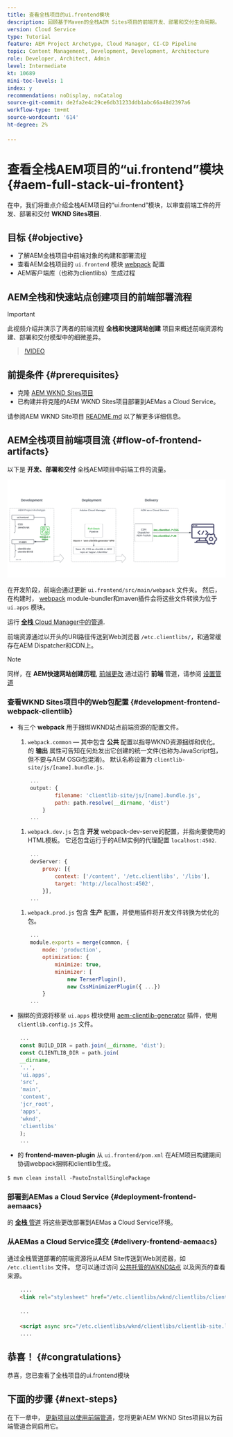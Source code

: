 ```yaml
---
title: 查看全栈项目的ui.frontend模块
description: 回顾基于Maven的全栈AEM Sites项目的前端开发、部署和交付生命周期。
version: Cloud Service
type: Tutorial
feature: AEM Project Archetype, Cloud Manager, CI-CD Pipeline
topic: Content Management, Development, Development, Architecture
role: Developer, Architect, Admin
level: Intermediate
kt: 10689
mini-toc-levels: 1
index: y
recommendations: noDisplay, noCatalog
source-git-commit: de2fa2e4c29ce6db31233ddb1abc66a48d2397a6
workflow-type: tm+mt
source-wordcount: '614'
ht-degree: 2%

---
```



# 查看全栈AEM项目的“ui.frontend”模块 {#aem-full-stack-ui-frontent}

在中，我们将重点介绍全栈AEM项目的“ui.frontend”模块，以审查前端工件的开发、部署和交付 __WKND Sites项目__.


## 目标 {#objective}

* 了解AEM全栈项目中前端对象的构建和部署流程
* 查看AEM全栈项目的 `ui.frontend` 模块 [webpack](https://webpack.js.org/) 配置
* AEM客户端库（也称为clientlibs）生成过程

## AEM全栈和快速站点创建项目的前端部署流程

>[!IMPORTANT]
>
>此视频介绍并演示了两者的前端流程 **全栈和快速网站创建** 项目来概述前端资源构建、部署和交付模型中的细微差异。

>[!VIDEO](https://video.tv.adobe.com/v/3409344/)

## 前提条件 {#prerequisites}


* 克隆 [AEM WKND Sites项目](https://github.com/adobe/aem-guides-wknd)
* 已构建并将克隆的AEM WKND Sites项目部署到AEMas a Cloud Service。

请参阅AEM WKND Site项目 [README.md](https://github.com/adobe/aem-guides-wknd/blob/main/README.md) 以了解更多详细信息。

## AEM全栈项目前端项目流 {#flow-of-frontend-artifacts}

以下是 __开发、部署和交付__ 全栈AEM项目中前端工件的流量。

![开发、部署和交付前端工件](assets/Dev-Deploy-Delivery-AEM-Project.png)


在开发阶段，前端会通过更新 `ui.frontend/src/main/webpack` 文件夹。 然后，在构建时， [webpack](https://webpack.js.org/) module-bundler和maven插件会将这些文件转换为位于 `ui.apps` 模块。

运行 [__全栈__ Cloud Manager中的管道](https://experienceleague.adobe.com/docs/experience-manager-cloud-service/content/implementing/using-cloud-manager/cicd-pipelines/introduction-ci-cd-pipelines.html).

前端资源通过以开头的URI路径传送到Web浏览器 `/etc.clientlibs/`，和通常缓存在AEM Dispatcher和CDN上。


>[!NOTE]
>
> 同样，在 __AEM快速网站创建历程__, [前端更改](https://experienceleague.adobe.com/docs/experience-manager-cloud-service/content/sites/administering/site-creation/quick-site/customize-theme.html) 通过运行 __前端__ 管道，请参阅 [设置管道](https://experienceleague.adobe.com/docs/experience-manager-cloud-service/content/sites/administering/site-creation/quick-site/pipeline-setup.html)

### 查看WKND Sites项目中的Web包配置 {#development-frontend-webpack-clientlib}

* 有三个 __webpack__ 用于捆绑WKND站点前端资源的配置文件。

   1. `webpack.common`  — 其中包含 __公共__ 配置以指导WKND资源捆绑和优化。 的 __输出__ 属性可告知在何处发出它创建的统一文件(也称为JavaScript包，但不要与AEM OSGi包混淆)。 默认名称设置为 `clientlib-site/js/[name].bundle.js`.

   ```javascript
       ...
       output: {
               filename: 'clientlib-site/js/[name].bundle.js',
               path: path.resolve(__dirname, 'dist')
           }
       ...    
   ```

   1. `webpack.dev.js` 包含 __开发__ webpack-dev-serve的配置，并指向要使用的HTML模板。 它还包含运行于的AEM实例的代理配置 `localhost:4502`.

   ```javascript
       ...
       devServer: {
           proxy: [{
               context: ['/content', '/etc.clientlibs', '/libs'],
               target: 'http://localhost:4502',
           }],
       ...    
   ```

   1. `webpack.prod.js` 包含 __生产__ 配置，并使用插件将开发文件转换为优化的包。

   ```javascript
       ...
       module.exports = merge(common, {
           mode: 'production',
           optimization: {
               minimize: true,
               minimizer: [
                   new TerserPlugin(),
                   new CssMinimizerPlugin({ ...})
           }
       ...    
   ```


* 捆绑的资源将移至 `ui.apps` 模块使用 [aem-clientlib-generator](https://www.npmjs.com/package/aem-clientlib-generator) 插件，使用 `clientlib.config.js` 文件。

```javascript
    ...
    const BUILD_DIR = path.join(__dirname, 'dist');
    const CLIENTLIB_DIR = path.join(
    __dirname,
    '..',
    'ui.apps',
    'src',
    'main',
    'content',
    'jcr_root',
    'apps',
    'wknd',
    'clientlibs'
    );
    ...
```

* 的 __frontend-maven-plugin__ 从 `ui.frontend/pom.xml` 在AEM项目构建期间协调webpack捆绑和clientlib生成。

`$ mvn clean install -PautoInstallSinglePackage`

### 部署到AEMas a Cloud Service {#deployment-frontend-aemaacs}

的 [__全栈__ 管道](https://experienceleague.adobe.com/docs/experience-manager-cloud-service/content/implementing/using-cloud-manager/cicd-pipelines/introduction-ci-cd-pipelines.html?#full-stack-pipeline) 将这些更改部署到AEMas a Cloud Service环境。


### 从AEMas a Cloud Service提交 {#delivery-frontend-aemaacs}

通过全栈管道部署的前端资源将从AEM Site传送到Web浏览器，如 `/etc.clientlibs` 文件。 您可以通过访问 [公共托管的WKND站点](https://wknd.site/content/wknd/us/en.html) 以及网页的查看来源。

```html
    ....
    <link rel="stylesheet" href="/etc.clientlibs/wknd/clientlibs/clientlib-site.lc-181cd4102f7f49aa30eea548a7715c31-lc.min.css" type="text/css">

    ...

    <script async src="/etc.clientlibs/wknd/clientlibs/clientlib-site.lc-d4e7c03fe5c6a405a23b3ca1cc3dcd3d-lc.min.js"></script>
    ....
```

## 恭喜！ {#congratulations}

恭喜，您已查看了全栈项目的ui.frontend模块

## 下面的步骤 {#next-steps}

在下一章中， [更新项目以使用前端管道](update-project.md)，您将更新AEM WKND Sites项目以为前端管道合同启用它。
